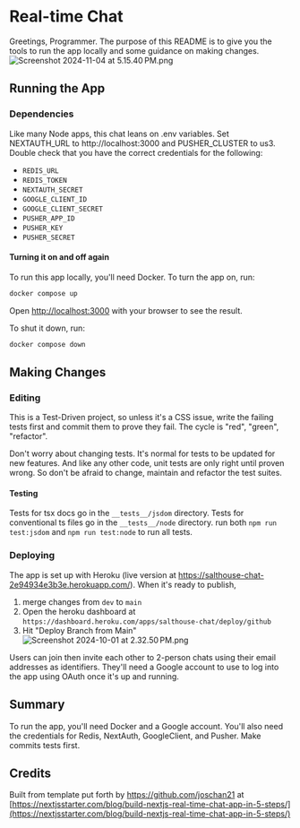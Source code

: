 # Real-time Chat
Greetings, Programmer. The purpose of this README is to give you the tools
to run the app locally and some guidance on making changes.
![Screenshot 2024-11-04 at 5.15.40 PM.png](README%20assets/Screenshot%202024-11-04%20at%205.15.40%E2%80%AFPM.png)
## Running the App

### Dependencies
Like many Node apps, this chat leans on .env variables.  Set NEXTAUTH_URL to http://localhost:3000 and PUSHER_CLUSTER to us3.
Double check that you have the correct credentials for the following:
- `REDIS_URL`
- `REDIS_TOKEN`
- `NEXTAUTH_SECRET`
- `GOOGLE_CLIENT_ID`
- `GOOGLE_CLIENT_SECRET`
- `PUSHER_APP_ID`
- `PUSHER_KEY`
- `PUSHER_SECRET`

#### Turning it on and off again
To run this app locally, you'll need Docker.
To turn the app on, run:
```bash
docker compose up  
```
Open [http://localhost:3000](http://localhost:3000) with your browser to see the result.

To shut it down, run:
```bash
docker compose down
```

## Making Changes

### Editing
This is a Test-Driven project, so unless it's a CSS issue, write the failing tests first and commit them to prove they fail.
The cycle is "red", "green", "refactor".

Don't worry about changing tests.
It's normal for tests to be updated for new features. And like any other code, unit tests are only right
until proven wrong. So don't be afraid to change, maintain and refactor the test suites.
#### Testing
Tests for tsx docs go in the `__tests__/jsdom` directory. 
Tests for conventional ts files go in the `__tests__/node` directory.
run both `npm run test:jsdom` and `npm run test:node` to run all tests.
### Deploying
The app is set up with Heroku (live version at https://salthouse-chat-2e94934e3b3e.herokuapp.com/).
When it's ready to publish,
1. merge changes from `dev` to `main`
2. Open the heroku dashboard at `https://dashboard.heroku.com/apps/salthouse-chat/deploy/github`
3. Hit "Deploy Branch from Main"
![Screenshot 2024-10-01 at 2.32.50 PM.png](README%20assets/Screenshot%202024-10-01%20at%202.32.50%E2%80%AFPM.png)

Users can join then invite each other to 2-person chats using their email addresses as identifiers.
They'll need a Google account to use to log into the app using OAuth once it's up and running.

## Summary
To run the app, you'll need Docker and a Google account.
You'll also need the credentials for Redis, NextAuth, GoogleClient, and Pusher.
Make commits tests first.

## Credits
Built from template put forth by https://github.com/joschan21 at [https://nextjsstarter.com/blog/build-nextjs-real-time-chat-app-in-5-steps/](https://nextjsstarter.com/blog/build-nextjs-real-time-chat-app-in-5-steps/)
